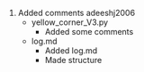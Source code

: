 <!-- 

    Structure:
1.  <Commit Message>
    <Usern name>
    - <File Name>
        - <What did you change (make list)>







 -->

1.  Added comments
    adeeshj2006
    - yellow_corner_V3.py
        - Added some comments
    - log.md
        - Added log.md
        - Made structure